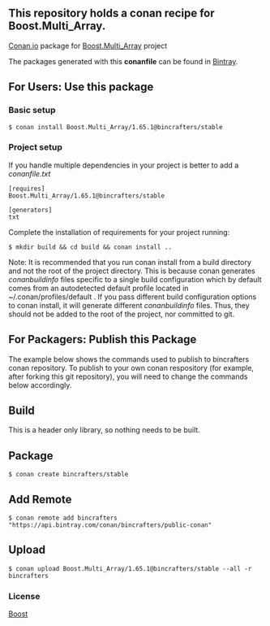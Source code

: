 ## This repository holds a conan recipe for Boost.Multi_Array.

[Conan.io](https://conan.io) package for [Boost.Multi_Array](https://github.com/Boostorg/Multi_Array) project

The packages generated with this **conanfile** can be found in [Bintray](https://bintray.com/bincrafters/public-conan/Boost.Multi_Array%3Abincrafters).

## For Users: Use this package

### Basic setup

    $ conan install Boost.Multi_Array/1.65.1@bincrafters/stable

### Project setup

If you handle multiple dependencies in your project is better to add a *conanfile.txt*

    [requires]
    Boost.Multi_Array/1.65.1@bincrafters/stable

    [generators]
    txt

Complete the installation of requirements for your project running:

    $ mkdir build && cd build && conan install ..
	
Note: It is recommended that you run conan install from a build directory and not the root of the project directory.  This is because conan generates *conanbuildinfo* files specific to a single build configuration which by default comes from an autodetected default profile located in ~/.conan/profiles/default .  If you pass different build configuration options to conan install, it will generate different *conanbuildinfo* files.  Thus, they should not be added to the root of the project, nor committed to git. 

## For Packagers: Publish this Package

The example below shows the commands used to publish to bincrafters conan repository. To publish to your own conan respository (for example, after forking this git repository), you will need to change the commands below accordingly. 

## Build  

This is a header only library, so nothing needs to be built.

## Package 

    $ conan create bincrafters/stable
	
## Add Remote

	$ conan remote add bincrafters "https://api.bintray.com/conan/bincrafters/public-conan"

## Upload

    $ conan upload Boost.Multi_Array/1.65.1@bincrafters/stable --all -r bincrafters

### License
[Boost](www.boost.org/LICENSE_1_0.txt)
